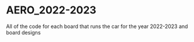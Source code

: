 # AERO_2022-2023
All of the code for each board that runs the car for the year 2022-2023
and board designs